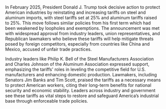 In February 2025, President Donald J. Trump took decisive action to protect American industries by reinstating and increasing tariffs on steel and aluminum imports, with steel tariffs set at 25% and aluminum tariffs raised to 25%. This move follows similar policies from his first term which had been weakened by loopholes and exemptions. The announcement was met with widespread approval from industry leaders, union representatives, and Republican lawmakers who believe these tariffs will help mitigate threats posed by foreign competitors, especially from countries like China and Mexico, accused of unfair trade practices.

Industry leaders like Philip K. Bell of the Steel Manufacturers Association and Charles Johnson of the Aluminum Association expressed support, emphasizing the tariffs' roles in leveling the competitive field for U.S. manufacturers and enhancing domestic production. Lawmakers, including Senators Jim Banks and Tim Scott, praised the tariffs as a necessary means to protect American workers, citing their long-term benefits for national security and economic stability. Leaders across industry and government see these tariffs as vital steps to restore and safeguard America’s industrial base through enforceable trade policies.